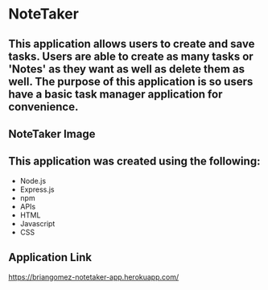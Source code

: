 # NoteTaker

## This application allows users to create and save tasks. Users are able to create as many tasks or 'Notes' as they want as well as delete them as well. The purpose of this application is so users have a basic task manager application for convenience. 

## NoteTaker Image

## This application was created using the following:
* Node.js
* Express.js
* npm
* APIs
* HTML
* Javascript
* CSS

## Application Link
https://briangomez-notetaker-app.herokuapp.com/